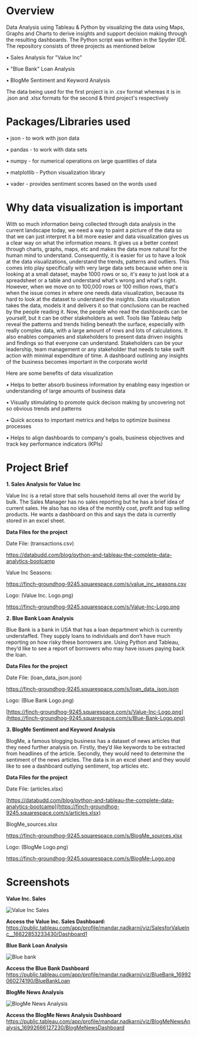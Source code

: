 # Overview

Data Analysis using Tableau & Python by visualizing the data using Maps, Graphs and Charts to derive insights and support decision making through the resulting dashboards. The Python script was written in the Spyder IDE. The repository consists of three projects as mentioned below

• Sales Analysis for "Value Inc"

• "Blue Bank" Loan Analysis

• BlogMe Sentiment and Keyword Analysis

The data being used for the first project is in .csv format whereas it is in .json and .xlsx formats for the second & third project's respectively

# Packages/Libraries used

• json         - to work with json data

• pandas       - to work with data sets

• numpy        - for numerical operations on large quantities of data

• matplotlib   - Python visualization library

• vader        - provides sentiment scores based on the words used


# Why data visualization is important

With so much information being collected through data analysis in the current landscape today, we need a way to paint a picture of the data so that we can just interpret it a bit more easier and data visualization gives us a clear way on what the information means. It gives us a better context through charts, graphs, maps, etc and makes the data more natural for the human mind to understand. Consequently, it is easier for us to have a look at the data visualizations, understand the trends, patterns and outliers. This comes into play specifically with very large data sets because when one is looking at a small dataset, maybe 1000 rows or so, it's easy to just look at a spreadsheet or a table and understand what's wrong and what's right. However, when we move on to 100,000 rows or 100 million rows, that's when the issue comes in where one needs data visualization, because its hard to look at the dataset to understand the insights. Data visualization takes the data, models it and delivers it so that conclusions can be reached by the people reading it. Now, the people who read the dashboards can be yourself, but it can be other stakeholders as well. Tools like Tableau help reveal the patterns and trends hiding beneath the surface, especially with really complex data, with a large amount of rows and lots of calculations.
It also enables companies and stakeholders to present data driven insights and findings so that everyone can understand. Stakeholders can be your leadership, team management or any stakeholder that needs to take swift action with minimal expenditure of time. A dashboard outlining any insights of the business becomes important in the corporate world

Here are some benefits of data visualization

• Helps to better absorb business information by enabling easy ingestion or understanding of large amounts of business data

• Visually stimulating to promote quick decison making by uncovering not so obvious trends and patterns

• Quick access to important metrics and helps to optimize business processes

• Helps to align dashboards to company's goals, business objectives and track key performance indicators (KPIs)


# Project Brief

**1. Sales Analysis for Value Inc**

Value Inc is a retail store that sells household items all over the world by bulk. The Sales Manager has no sales reporting but he has a brief idea of current sales. He also has no idea of the monthly cost, profit and top selling products. He wants a
dashboard on this and says the data is currently stored in an excel sheet.

**Data Files for the project**

Date File: (transactions.csv)

https://databudd.com/blog/python-and-tableau-the-complete-data-analytics-bootcamp

Value Inc Seasons:

https://finch-groundhog-9245.squarespace.com/s/value_inc_seasons.csv

Logo: (Value Inc. Logo.png)

https://finch-groundhog-9245.squarespace.com/s/Value-Inc-Logo.png


**2. Blue Bank Loan Analysis**

Blue Bank is a bank in USA that has a loan department which is currently understaffed. They supply loans to individuals and don’t have much reporting on how risky these borrowers are. Using Python and Tableau, they’d like to see a report of borrowers who may have issues paying back the loan.

**Data Files for the project**

Date File: (loan_data_json.json)

https://finch-groundhog-9245.squarespace.com/s/loan_data_json.json

Logo: (Blue Bank Logo.png)

[https://finch-groundhog-9245.squarespace.com/s/Value-Inc-Logo.png](https://finch-groundhog-9245.squarespace.com/s/Blue-Bank-Logo.png)


**3. BlogMe Sentiment and Keyword Analysis**

BlogMe, a famous blogging business has a dataset of news articles that they need further analysis on. Firstly, they’d like keywords to be extracted from headlines of the article. Secondly, they would need to determine the sentiment of the news articles. The data is in an excel sheet and they would like to see a dashboard outlying sentiment, top articles etc.

**Data Files for the project**

Date File: (articles.xlsx)

[https://databudd.com/blog/python-and-tableau-the-complete-data-analytics-bootcamp](https://finch-groundhog-9245.squarespace.com/s/articles.xlsx)

BlogMe_sources.xlsx

https://finch-groundhog-9245.squarespace.com/s/BlogMe_sources.xlsx

Logo: (BlogMe Logo.png)

https://finch-groundhog-9245.squarespace.com/s/BlogMe-Logo.png

# Screenshots

**Value Inc. Sales**

![Value Inc  Sales](https://github.com/Mandar-1007/Python-and-Tableau/assets/112803135/efe20fd3-a216-41c7-9d59-6e8bb97c6590)

**Access the Value Inc. Sales Dashboard:** https://public.tableau.com/app/profile/mandar.nadkarni/viz/SalesforValueInc__16622853233430/Dashboard1



**Blue Bank Loan Analysis**

![Blue bank](https://github.com/Mandar-1007/Python-and-Tableau/assets/112803135/8c9ce89f-7fb0-4087-9e52-fee6773ebfd1)

**Access the Blue Bank Dashboard** https://public.tableau.com/app/profile/mandar.nadkarni/viz/BlueBank_16992060274190/BlueBankLoan



**BlogMe News Analysis**

![BlogMe News Analysis](https://github.com/Mandar-1007/Python-and-Tableau/assets/112803135/5afd346d-573a-4d9a-97ec-a57b63d32873)

**Access the BlogMe News Analysis Dashboard** https://public.tableau.com/app/profile/mandar.nadkarni/viz/BlogMeNewsAnalysis_16992666127230/BlogMeNewsDashboard
